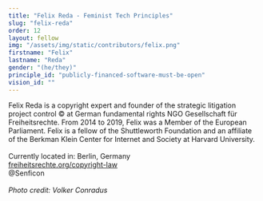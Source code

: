 ```yaml
---
title: "Felix Reda - Feminist Tech Principles"
slug: "felix-reda"
order: 12
layout: fellow
img: "/assets/img/static/contributors/felix.png"
firstname: "Felix"
lastname: "Reda"
gender: "(he/they)"
principle_id: "publicly-financed-software-must-be-open"
vision_id: ""
---
```


Felix Reda is a copyright expert and founder of the strategic litigation project control © at German fundamental rights NGO Gesellschaft für Freiheitsrechte. From 2014 to 2019, Felix was a Member of the European Parliament. Felix is a fellow of the Shuttleworth Foundation and an affiliate of the Berkman Klein Center for Internet and Society at Harvard University.<br>
<br>
Currently located in: Berlin, Germany <br>
[freiheitsrechte.org/copyright-law](https://freiheitsrechte.org/copyright-law/) <br>
@Senficon<br>
<br>
_Photo credit: Volker Conradus_
